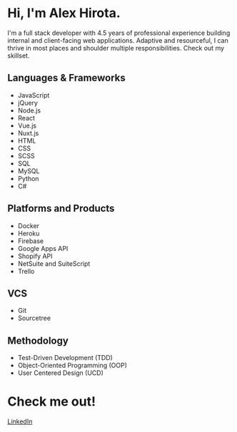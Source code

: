 # Hi, I'm Alex Hirota.
I'm a full stack developer with  4.5 years of professional experience building internal and client-facing web applications. Adaptive and resourceful, I can thrive in most places and shoulder multiple responsibilities. Check out my skillset.
## Languages & Frameworks
- JavaScript
- jQuery
- Node.js
- React
- Vue.js 
- Nuxt.js
- HTML
- CSS 
- SCSS   
- SQL
- MySQL 
- Python
- C#

## Platforms and Products
- Docker
- Heroku 
- Firebase 
- Google Apps API
- Shopify API
- NetSuite and SuiteScript 
- Trello

## VCS
- Git
- Sourcetree 

## Methodology
- Test-Driven Development (TDD)
- Object-Oriented Programming (OOP)
- User Centered Design (UCD) 

# Check me out!
[LinkedIn](https://www.linkedin.com/in/alex-hirota/)
